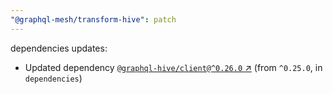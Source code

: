```yaml
---
"@graphql-mesh/transform-hive": patch
---
```

dependencies updates:
  - Updated dependency [`@graphql-hive/client@^0.26.0` ↗︎](https://www.npmjs.com/package/@graphql-hive/client/v/0.26.0) (from `^0.25.0`, in `dependencies`)
